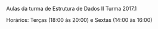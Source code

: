 Aulas da turma de Estrutura de Dados II Turma 2017.1

Horários: Terças (18:00 às 20:00) e Sextas (14:00 às 16:00)
